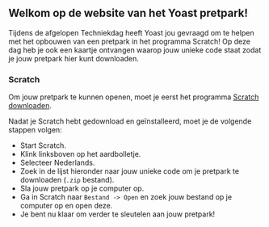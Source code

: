 ## Welkom op de website van het Yoast pretpark!

Tijdens de afgelopen Techniekdag heeft Yoast jou gevraagd om te helpen met het opbouwen van een pretpark in het programma Scratch!
Op deze dag heb je ook een kaartje ontvangen waarop jouw unieke code staat zodat je jouw pretpark hier kunt downloaden.

### Scratch

Om jouw pretpark te kunnen openen, moet je eerst het programma <a href="https://scratch.mit.edu/download#other" target="_blank">Scratch downloaden</a>.

Nadat je Scratch hebt gedownload en geïnstalleerd, moet je de volgende stappen volgen:

- Start Scratch.
- Klink linksboven op het aardbolletje.
- Selecteer Nederlands.
- Zoek in de lijst hieronder naar jouw unieke code om je pretpark te downloaden (`.zip` bestand).
- Sla jouw pretpark op je computer op.
- Ga in Scratch naar `Bestand -> Open` en zoek jouw bestand op je computer op en open deze.
- Je bent nu klaar om verder te sleutelen aan jouw pretpark!
